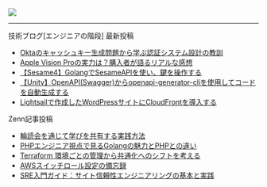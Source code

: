 <picture>
  <source
    srcset="https://github-readme-stats.vercel.app/api?username=k-takeuchi220&show_icons=true&theme=dark"
    media="(prefers-color-scheme: dark)"
  />
  <source
    srcset="https://github-readme-stats.vercel.app/api?username=k-takeuchi220&show_icons=true"
    media="(prefers-color-scheme: light), (prefers-color-scheme: no-preference)"
  />
  <img src="https://github-readme-stats.vercel.app/api?username=k-takeuchi220&show_icons=true" />
</picture>
  
---

技術ブログ[エンジニアの階段] 最新投稿
<!-- ENGINEER:START -->
- [Oktaのキャッシュキー生成問題から学ぶ認証システム設計の教訓](https://took.jp/okta-cache-key/)
- [Apple Vision Proの実力は？購入者が語るリアルな感想](https://took.jp/apple-vision-pro/)
- [【Sesame4】GolangでSesameAPIを使い、鍵を操作する](https://took.jp/sesame-api/)
- [【Unity】OpenAPI&lpar;Swagger&rpar;からopenapi-generator-cliを使用してコードを自動生成する](https://took.jp/openapi-generator-cli-unity/)
- [Lightsailで作成したWordPressサイトにCloudFrontを導入する](https://took.jp/lightsail-wordpress-cloudfront/)
<!-- ENGINEER:END -->


Zenn記事投稿
<!-- ZENN:START -->
- [輪読会を通じて学びを共有する実践方法](https://zenn.dev/edash_tech_blog/articles/0602044d698b77)
- [PHPエンジニア視点で見るGolangの魅力とPHPとの違い](https://zenn.dev/edash_tech_blog/articles/4e88cbbcbfd3ae)
- [Terraform 環境ごとの管理から共通化へのシフトを考える](https://zenn.dev/edash_tech_blog/articles/ffef0fc9cebbe0)
- [AWSスイッチロール設定の備忘録](https://zenn.dev/edash_tech_blog/articles/f7ffab1dcb03c3)
- [SRE入門ガイド：サイト信頼性エンジニアリングの基本と実践](https://zenn.dev/edash_tech_blog/articles/8de8bc3931b29d)
<!-- ZENN:END -->
